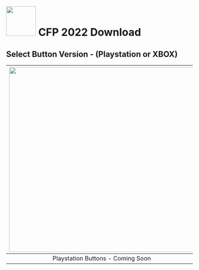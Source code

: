 # <img width="80" src="https://github.com/dylanhale/ScorebugMods/blob/main/assets/images/CFP.png"> CFP 2022 Download


## Select Button Version - (Playstation or XBOX)
| <img width="500" src="https://github.com/dylanhale/ScorebugMods/blob/main/assets/images/PlaystationC.png">  | <img width="500" src="https://github.com/dylanhale/ScorebugMods/blob/main/assets/images/XboxC.png">
|:---:|:---:|
| Playstation Buttons - Coming Soon | [XBOX Buttons](https://www.mediafire.com/file/hee8rcaq62ef69c/CFP+22.rar/file) |
